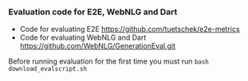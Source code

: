 ### Evaluation code for E2E, WebNLG and Dart

- Code for evaluating E2E https://github.com/tuetschek/e2e-metrics
- Code for evaluating WebNLG and Dart https://github.com/WebNLG/GenerationEval.git

Before running evaluation for the first time you must run
`bash download_evalscript.sh`
